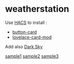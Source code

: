 # weatherstation

Use [HACS](https://github.com/hacs/integration) to install :
- [button-card](https://github.com/custom-cards/button-card)
- [lovelace-card-mod](https://github.com/thomasloven/lovelace-card-mod)

Add also [Dark Sky](https://www.home-assistant.io/integrations/darksky/)


[sample1](https://i.ibb.co/Vt513KK/1.jpg)
[sample2](https://i.ibb.co/RHKhkRD/2.jpg)
[sample3](https://i.ibb.co/fk6wSv8/3.jpg)
